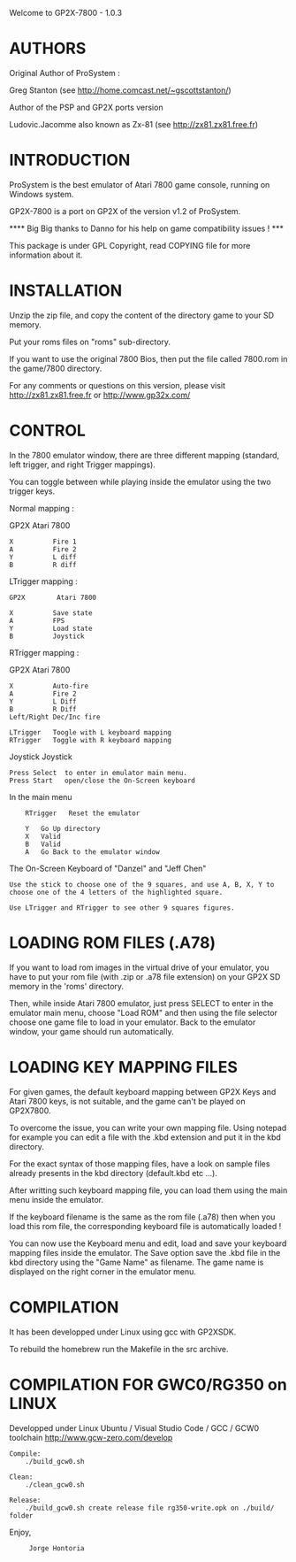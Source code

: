 Welcome to GP2X-7800 - 1.0.3


# AUTHORS

Original Author of ProSystem : 

  Greg Stanton (see http://home.comcast.net/~gscottstanton/) 

Author of the PSP and GP2X ports version 

  Ludovic.Jacomme also known as Zx-81 (see http://zx81.zx81.free.fr)


# INTRODUCTION

  ProSystem is the best emulator of Atari 7800 game console, running on Windows system.

  GP2X-7800 is a port on GP2X of the version v1.2 of ProSystem.

  **** Big Big thanks to Danno for his help on game compatibility issues ! ***

  This package is under GPL Copyright, read COPYING file for more information about it.


# INSTALLATION

  Unzip the zip file, and copy the content of the directory game to your SD memory.

  Put your roms files on "roms" sub-directory. 

  If you want to use the original 7800 Bios, then put the file called 7800.rom in the game/7800 directory.

  For any comments or questions on this version, please visit http://zx81.zx81.free.fr or http://www.gp32x.com/


# CONTROL

  In the 7800 emulator window, there are three different mapping (standard, left trigger, and right Trigger mappings). 

  You can toggle between while playing inside the emulator using the two trigger keys.

  Normal mapping :
  
  GP2X        Atari 7800               
  
    X          Fire 1
    A          Fire 2
    Y          L diff
    B          R diff

  LTrigger mapping :
  
    GP2X        Atari 7800               
    
    X          Save state
    A          FPS
    Y          Load state
    B          Joystick
  
  RTrigger mapping :
  
  GP2X        Atari 7800               
  
    X          Auto-fire
    A          Fire 2
    Y          L Diff
    B          R Diff
    Left/Right Dec/Inc fire
    
    LTrigger   Toogle with L keyboard mapping
    RTrigger   Toggle with R keyboard mapping
  
  Joystick   Joystick
  
    Press Select  to enter in emulator main menu.
    Press Start   open/close the On-Screen keyboard

  In the main menu

        RTrigger   Reset the emulator

        Y   Go Up directory
        X   Valid
        B   Valid
        A   Go Back to the emulator window

  The On-Screen Keyboard of "Danzel" and "Jeff Chen"

    Use the stick to choose one of the 9 squares, and use A, B, X, Y to choose one of the 4 letters of the highlighted square.

    Use LTrigger and RTrigger to see other 9 squares figures.


# LOADING ROM FILES (.A78)

  If you want to load rom images in the virtual drive of your emulator, you have to put your rom file (with .zip or .a78 file extension) on your GP2X SD memory in the 'roms' directory. 

  Then, while inside Atari 7800 emulator, just press SELECT to enter in the emulator main menu, choose "Load ROM" and then using the file selector choose one game file to load in your emulator. Back to the emulator window, your game should run automatically.


# LOADING KEY MAPPING FILES

  For given games, the default keyboard mapping between GP2X Keys and Atari 7800 keys, is not suitable, and the game can't be played on GP2X7800.

  To overcome the issue, you can write your own mapping file. Using notepad for example you can edit a file with the .kbd extension and put it in the kbd directory.

  For the exact syntax of those mapping files, have a look on sample files already presents in the kbd directory (default.kbd etc ...).

  After writting such keyboard mapping file, you can load them using the main menu inside the emulator.

  If the keyboard filename is the same as the rom file (.a78) then when you load this rom file, the corresponding keyboard file is 
  automatically loaded !

  You can now use the Keyboard menu and edit, load and save your keyboard mapping files inside the emulator. The Save option save the .kbd
  file in the kbd directory using the "Game Name" as filename. The game name is displayed on the right corner in the emulator menu.

  
# COMPILATION

  It has been developped under Linux using gcc with GP2XSDK. 
  
  To rebuild the homebrew run the Makefile in the src archive.

# COMPILATION FOR GWC0/RG350 on LINUX
  Developped under Linux Ubuntu / Visual Studio Code / GCC / GCW0 toolchain
  http://www.gcw-zero.com/develop
  
    Compile:
        ./build_gcw0.sh

    Clean:
        ./clean_gcw0.sh

    Release: 
        ./build_gcw0.sh create release file rg350-write.opk on ./build/ folder

  Enjoy,
  
         Jorge Hontoria
